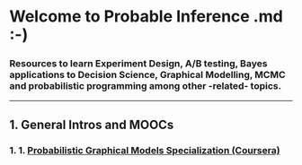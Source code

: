 # Welcome to Probable Inference .md :-) 

### Resources to learn Experiment Design, A/B testing, Bayes applications to Decision Science, Graphical Modelling, MCMC and probabilistic programming among other -related- topics.

---

## 1. General Intros and MOOCs

### 1. 1. [Probabilistic Graphical Models Specialization (Coursera)](https://www.coursera.org/specializations/probabilistic-graphical-models) 
